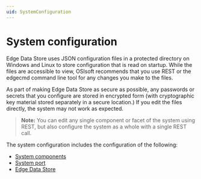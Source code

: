 ```yaml
---
uid: SystemConfiguration
---
```


# System configuration

Edge Data Store uses JSON configuration files in a protected directory on Windows and Linux to store configuration that is read on startup. While the files are accessible to view, OSIsoft recommends that you use REST or the edgecmd command line tool for any changes you make to the files. 

As part of making Edge Data Store as secure as possible, any passwords or secrets that you configure are stored in encrypted form (with cryptographic key material stored separately in a secure location.) If you edit the files directly, the system may not work as expected.

> **Note:** You can edit any single component or facet of the system using REST, but also configure the system as a whole with a single REST call.

The system configuration includes the configuration of the following:

- [System components](xref:SystemComponentsConfiguration)
- [System port](xref:SystemPortConfiguration)
- [Edge Data Store](xref:EdgeDataStoreConfiguration)
